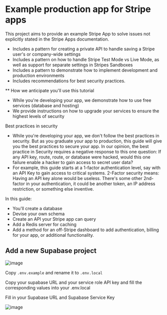 # Example production app for Stripe apps

This project aims to provide an example Stripe App to solve issues not explicitly stated in the Stripe Apps documentation.

- Includes a pattern for creating a private API to handle saving a Stripe user's or company-wide settings
- Includes a pattern on how to handle Stripe Test Mode vs Live Mode, as well as support for separate settings in Stripes Sandboxes
- Includes a pattern to demonstrate how to implement development and production environments
- Includes recommendations for best security practices.

** How we anticipate you'll use this tutorial

- While you're developing your app, we demonstrate how to use free services (database and hosting)
- We provide instructions on how to upgrade your services to ensure the highest levels of security

Best practices in security

- While you're developing your app, we don't follow the best practices in security.  But as you graduate your app to production, this guide will give you the best practices to secure your app.  In our opinion, the best practice in Security requires a negative response to this one question:  If any API key, route, route, or database were hacked, would this one failure enable a hacker to gain access to secret user data?
- For example, this guide starts at a 1-factor authentication level, say with an API Key to gain access to critical systems.  2-Factor security means: Having an API key alone would be useless.  There's some other 2nd-factor in your authentication, it could be another token, an IP address restriction, or something else inventive. 

In this guide:

- You'll create a database
- Devise your own schema
- Create an API your Stripe app can query
- Add a Redis server for caching
- Add a method for an off-Stripe dashboard to add authentication, billing for your app, or additional functionality.


## Add a new Supabase project

![image](https://github.com/user-attachments/assets/56b14155-527f-4061-a682-e5d57c2e4c31)

Copy `.env.example` and rename it to `.env.local`

Copy your supabase URL and your service role API key and fill the corresponding values into your .env.local

Fill in your Supabase URL and Supabase Service Key

![image](https://github.com/user-attachments/assets/fb17e743-193c-4367-887e-2a01d4d781b4)
